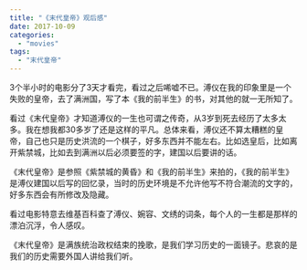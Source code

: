 ```yaml
---
title: "《末代皇帝》观后感"
date: 2017-10-09
categories: 
  - "movies"
tags: 
  - "末代皇帝"
---
```


3个半小时的电影分了3天才看完，看过之后唏嘘不已。溥仪在我的印象里是一个失败的皇帝，去了满洲国，写了本《我的前半生》的书，对其他的就一无所知了。

看过《末代皇帝》才知道溥仪的一生也可谓之传奇，从3岁到死去经历了太多太多。我在想我都30多岁了还是这样的平凡。总体来看，溥仪还不算太糟糕的皇帝，自己也只是历史洪流的一个棋子，好多东西并不能左右。比如选皇后，比如离开紫禁城，比如去到满洲以后必须要签的字，建国以后要讲的话。

《末代皇帝》是参照《紫禁城的黄昏》和《我的前半生》来拍的，《我的前半生》是溥仪建国以后写的回忆录，当时的历史环境是不允许他写不符合潮流的文字的，好多东西会有所修改及隐藏。

看过电影特意去维基百科查了溥仪、婉容、文绣的词条，每个人的一生都是那样的漂泊沉浮，令人感叹。

《末代皇帝》是满族统治政权结束的挽歌，是我们学习历史的一面镜子。悲哀的是我们的历史需要外国人讲给我们听。
